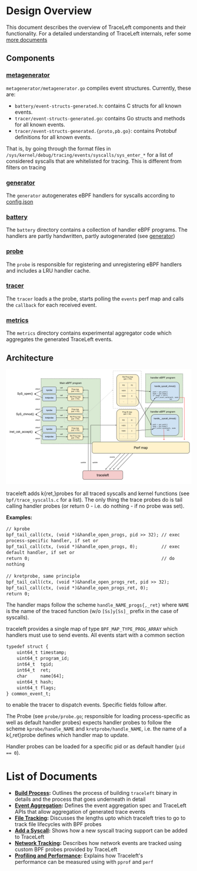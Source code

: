 # Design Overview
This document describes the overview of TraceLeft components and their functionality. 
For a detailed understanding of TraceLeft internals, refer some 
[more documents](#list-of-documents)

## Components

### [metagenerator](../metagenerator)

`metagenerator/metagenerator.go` compiles event structures. Currently, these are:

* `battery/event-structs-generated.h`: contains C structs for all known events.
* `tracer/event-structs-generated.go`: contains Go structs and methods for all
  known events.
* `tracer/event-structs-generated.{proto,pb.go}`: contains Protobuf definitions
  for all known events.

That is, by going through the format files in
`/sys/kernel/debug/tracing/events/syscalls/sys_enter_*` for a list of considered
syscalls that are whitelisted for tracing. This is different from filters on tracing

### [generator](../generator)

The `generator` autogenerates eBPF handlers for syscalls according to
[config.json](../examples/config.json)

### [battery](../battery)

The `battery` directory contains a collection of handler eBPF programs. 
The handlers are partly handwritten, partly autogenerated 
(see [generator](../generator))

### [probe](../probe)

The `probe` is responsible for registering and unregistering eBPF handlers and
includes a LRU handler cache.

### [tracer](../tracer)

The `tracer` loads a the probe, starts polling the `events` perf map and
calls the `callback` for each received event.

### [metrics](../metrics)

The `metrics` directory contains experimental aggregator code which aggregates the 
generated TraceLeft events.

## Architecture

![traceleft-architecture](traceleft-architecture.png)

traceleft adds k{ret,}probes for all traced syscalls and kernel functions (see
`bpf/trace_syscalls.c` for a list). The only thing the trace probes do is tail
calling handler probes (or return 0 - i.e. do nothing - if no probe was set).

**Examples:**

```
// kprobe
bpf_tail_call(ctx, (void *)&handle_open_progs, pid >> 32); // exec process-specific handler, if set or
bpf_tail_call(ctx, (void *)&handle_open_progs, 0);         // exec default handler, if set or
return 0;                                                  // do nothing

// kretprobe, same principle
bpf_tail_call(ctx, (void *)&handle_open_progs_ret, pid >> 32);
bpf_tail_call(ctx, (void *)&handle_open_progs_ret, 0);
return 0;
```

The handler maps follow the scheme `handle_NAME_progs{,_ret}` where
`NAME` is the name of the traced function (w/o `[Ss]y[Ss]_` prefix in
the case of syscalls).

traceleft provides a single map of type `BPF_MAP_TYPE_PROG_ARRAY` which
handlers must use to send events. All events start with a common section

```
typedef struct {
	uint64_t timestamp;
	uint64_t program_id;
	int64_t  tgid;
	int64_t  ret;
	char     name[64];
	uint64_t hash;
	uint64_t flags;
} common_event_t;
```

to enable the tracer to dispatch events. Specific fields follow after.

The Probe (see `probe/probe.go`; responsible for loading process-specific as
well as default handler probes) expects handler probes to follow the scheme
`kprobe/handle_NAME` and `kretprobe/handle_NAME`, i.e. the name of a
k{,ret}probe defines which handler map to update.

Handler probes can be loaded for a specific pid or as default handler (`pid == 0`).

# List of Documents

 - **[Build Process](build-process.md):** Outlines the process of building `traceleft`
 binary in details and the process that goes underneath in detail
 - **[Event Aggregation](event-aggregation.md):** Defines the event aggregation spec 
 and TraceLeft APIs that allow aggregation of generated trace events
 - **[File Tracking](file-tracking.md):** Discusses the lengths upto which traceleft
 tries to go to track file lifecycles with BPF probes
 - **[Add a Syscall](add-new-syscall.md):** Shows how a new syscall tracing support 
 can be added to TraceLeft
 - **[Network Tracking](network-tracking.md):** Describes how network events are tracked
 using custom BPF probes provided by TraceLeft
 - **[Profiling and Performance](profiling-and-performance.md):** Explains how Traceleft's  
 performance can be measured using with `pprof` and `perf`
